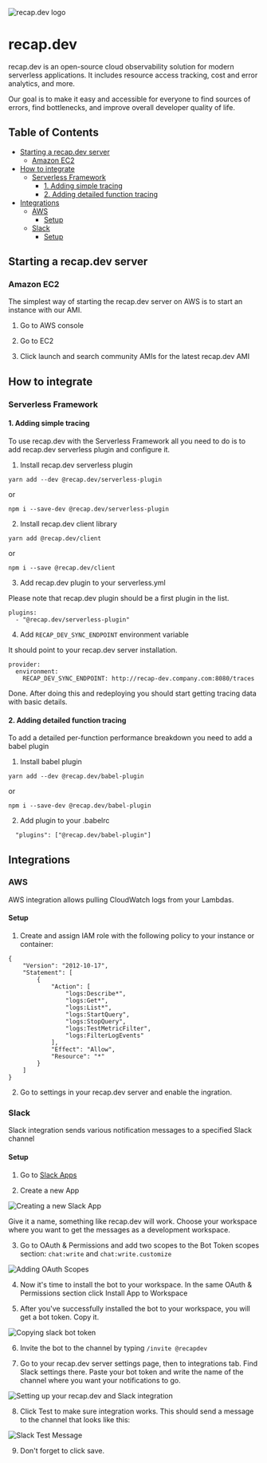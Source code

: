![recap.dev logo](logo.svg)

# recap.dev

recap.dev is an open-source cloud observability solution for modern serverless applications.
It includes resource access tracking, cost and error analytics, and more.

Our goal is to make it easy and accessible for everyone to find sources of errors, find bottlenecks, and improve overall developer quality of life.

## Table of Contents

- [Starting a recap.dev server](#starting-a-recapdev-server)
  * [Amazon EC2](#amazon-ec2)
- [How to integrate](#how-to-integrate)
  * [Serverless Framework](#serverless-framework)
    + [1. Adding simple tracing](#1-adding-simple-tracing)
    + [2. Adding detailed function tracing](#2-adding-detailed-function-tracing)
- [Integrations](#integrations)
  * [AWS](#aws)
    + [Setup](#setup)
  * [Slack](#slack)
    + [Setup](#setup-1)

## Starting a recap.dev server

### Amazon EC2

The simplest way of starting the recap.dev server on AWS is to start an instance with our AMI.

1. Go to AWS console

2. Go to EC2

3. Click launch and search community AMIs for the latest recap.dev AMI

## How to integrate

### Serverless Framework

#### 1. Adding simple tracing

To use recap.dev with the Serverless Framework all you need to do is to add recap.dev 
serverless plugin and configure it.

1. Install recap.dev serverless plugin

`yarn add --dev @recap.dev/serverless-plugin`

or

`npm i --save-dev @recap.dev/serverless-plugin`

2. Install recap.dev client library

`yarn add @recap.dev/client`

or 

`npm i --save @recap.dev/client`

3. Add recap.dev plugin to your serverless.yml

Please note that recap.dev plugin should be a first plugin in the list.

```
plugins:
  - "@recap.dev/serverless-plugin"
```

4. Add `RECAP_DEV_SYNC_ENDPOINT` environment variable

It should point to your recap.dev server installation.

```
provider:
  environment:
    RECAP_DEV_SYNC_ENDPOINT: http://recap-dev.company.com:8080/traces
```

Done. After doing this and redeploying you should start getting tracing data with basic details.

#### 2. Adding detailed function tracing

To add a detailed per-function performance breakdown you need to add a babel plugin

1. Install babel plugin


`yarn add --dev @recap.dev/babel-plugin`

or

`npm i --save-dev @recap.dev/babel-plugin`

2. Add plugin to your .babelrc

```
  "plugins": ["@recap.dev/babel-plugin"]
```


## Integrations

### AWS

AWS integration allows pulling CloudWatch logs from your Lambdas.

#### Setup

1. Create and assign IAM role with the following policy to your instance or container:

```
{
    "Version": "2012-10-17",
    "Statement": [
        {
            "Action": [
                "logs:Describe*",
                "logs:Get*",
                "logs:List*",
                "logs:StartQuery",
                "logs:StopQuery",
                "logs:TestMetricFilter",
                "logs:FilterLogEvents"
            ],
            "Effect": "Allow",
            "Resource": "*"
        }
    ]
}
```

2. Go to settings in your recap.dev server and enable the ingration.

### Slack

Slack integration sends various notification messages to a specified Slack channel

#### Setup

1. Go to [Slack Apps](https://api.slack.com/apps)

2. Create a new App 

![Creating a new Slack App](https://github.com/ArsenyYankovsky/recap.dev-server/raw/master/docs/assets/slack-create-app.png "Creating a new Slack App")

Give it a name, something like recap.dev will work. Choose your workspace where you want to get the messages as a development workspace.

3. Go to OAuth & Permissions and add two scopes to the Bot Token scopes section: `chat:write` and `chat:write.customize`

![Adding OAuth Scopes](https://github.com/ArsenyYankovsky/recap.dev-server/raw/master/docs/assets/slack-scopes.png "Adding OAuth Scopes")

4. Now it's time to install the bot to your workspace. In the same OAuth & Permissions section click Install App to Workspace

5. After you've successfully installed the bot to your workspace, you will get a bot token. Copy it.

![Copying slack bot token](https://github.com/ArsenyYankovsky/recap.dev-server/raw/master/docs/assets/slack-bot-token.png "Copying slack bot token")

6. Invite the bot to the channel by typing `/invite @recapdev` 

7. Go to your recap.dev server settings page, then to integrations tab. Find Slack settings there. Paste your bot token and write the name of the channel where you want your notifications to go.

![Setting up your recap.dev and Slack integration](https://github.com/ArsenyYankovsky/recap.dev-server/raw/master/docs/assets/recap-slack-settings.png "Setting up your recap.dev and Slack integration")

8. Click Test to make sure integration works. This should send a message to the channel that looks like this:

![Slack Test Message](https://github.com/ArsenyYankovsky/recap.dev-server/raw/master/docs/assets/slack-test-message.png "Slack Test Message")

9. Don't forget to click save.
